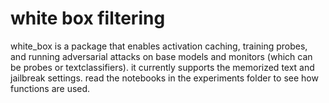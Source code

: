 # white box filtering

white_box is a package that enables activation caching, training probes, and running adversarial attacks on base models and monitors (which can be probes or textclassifiers). it currently supports the memorized text and jailbreak settings. read the notebooks in the experiments folder to see how functions are used. 

